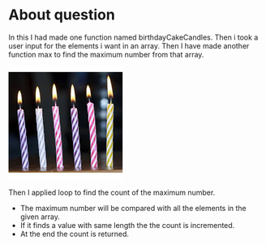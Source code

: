 # About question 
In this I  had made one function named birthdayCakeCandles.
Then i took a user input for the elements i want in an array.
Then I have made another function max  to find the maximum number from that array.

![alt text](cake_image.jpeg)

Then I applied loop to find the count of the maximum number.
- The maximum number will be compared with all the elements in the given array.
- If it finds a value with same length the the count is incremented.
- At the end the count is returned.
